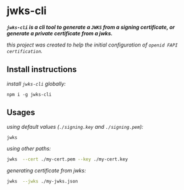 # jwks-cli 

___`jwks-cli` is a cli tool to generate a `JWKS` from a signing certificate, or generate a private certificate from a jwks.___

_this project was created to help the initial configuration of `openid FAPI certification`._


## Install instructions
_install `jwks-cli` globally:_
```
npm i -g jwks-cli
```

## Usages
_using default values (`./signing.key` and `./signing.pem`):_
```bash
jwks
```

_using other paths:_
```bash
jwks  --cert ./my-cert.pem --key ./my-cert.key
```

_generating certificate from jwks:_
```bash
jwks  --jwks ./my-jwks.json
```
